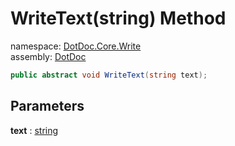 ﻿# WriteText\(string\) Method

namespace: [DotDoc\.Core\.Write](../../DotDoc.Core.Write.md)<br />
assembly: [DotDoc](../../../DotDoc.md)



```csharp
public abstract void WriteText(string text);
```

## Parameters

__text__ : [string](https://docs.microsoft.com/dotnet/api/System.String)



